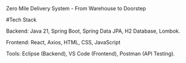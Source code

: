 Zero Mile Delivery System - From Warehouse to Doorstep

#Tech Stack 

  Backend: Java 21, Spring Boot, Spring Data JPA, H2 Database, Lombok.
  
  Frontend: React, Axios, HTML, CSS, JavaScript
  
  Tools: Eclipse (Backend), VS Code (Frontend), Postman (API Testing).
  
